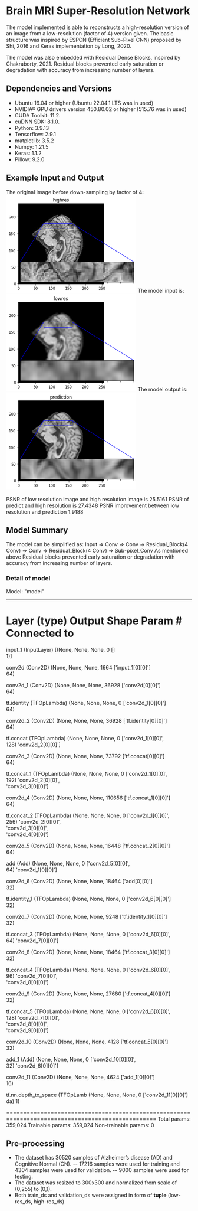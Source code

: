 # Brain MRI Super-Resolution Network
The model implemented is able to reconstructs a high-resolution version of an image from a low-resolution (factor of 4) version given. The basic structure was inspired by ESPCN (Efficient Sub-Pixel CNN) proposed by Shi, 2016 and Keras implementation by Long, 2020.

The model was also embedded with Residual Dense Blocks, inspired by Chakraborty, 2021. Residual blocks prevented early saturation or degradation with accuracy from increasing number of layers.

## Dependencies and Versions
- Ubuntu 16.04 or higher (Ubuntu 22.04.1 LTS was in used)
- NVIDIA® GPU drivers version 450.80.02 or higher (515.76 was in used)
- CUDA Toolkit: 	 11.2.
- cuDNN SDK:	 	 8.1.0.
- Python:		 3.9.13
- Tensorflow:	 	 2.9.1
- matplotlib:	 	 3.5.2
- Numpy:		 1.21.5
- Keras:          	 1.1.2
- Pillow:		 9.2.0

## Example Input and Output
The original image before down-sampling by factor of 4:
![alt text](https://github.com/LingxiaoGao/PatternFlow/blob/topic-recognition/recognition/44708627_%20Efficient_Sub_Pixel_CNN/Demo_Example/Original.png?raw=true)
The model input is:
![alt text](https://github.com/LingxiaoGao/PatternFlow/blob/topic-recognition/recognition/44708627_%20Efficient_Sub_Pixel_CNN/Demo_Example/Low_Res.png?raw=true)
The model output is:
![alt text](https://github.com/LingxiaoGao/PatternFlow/blob/topic-recognition/recognition/44708627_%20Efficient_Sub_Pixel_CNN/Demo_Example/Model_Prediction.png?raw=true)

PSNR of low resolution image and high resolution image is 25.5161
PSNR of predict and high resolution is 27.4348
PSNR improvement between low resolution and prediction 1.9188

## Model Summary
The model can be simplified as:
Input => Conv => Conv => Residual_Block(4 Conv) => Conv => Residual_Block(4 Conv) => Sub-pixel_Conv
As mentioned above Residual blocks prevented early saturation or degradation with accuracy from increasing number of layers.

### Detail of model
Model: "model"
__________________________________________________________________________________________________
 Layer (type)                   Output Shape         Param #     Connected to                     
==================================================================================================
 input_1 (InputLayer)           [(None, None, None,  0           []                               
                                 1)]                                                              
                                                                                                  
 conv2d (Conv2D)                (None, None, None,   1664        ['input_1[0][0]']                
                                64)                                                               
                                                                                                  
 conv2d_1 (Conv2D)              (None, None, None,   36928       ['conv2d[0][0]']                 
                                64)                                                               
                                                                                                  
 tf.identity (TFOpLambda)       (None, None, None,   0           ['conv2d_1[0][0]']               
                                64)                                                               
                                                                                                  
 conv2d_2 (Conv2D)              (None, None, None,   36928       ['tf.identity[0][0]']            
                                64)                                                               
                                                                                                  
 tf.concat (TFOpLambda)         (None, None, None,   0           ['conv2d_1[0][0]',               
                                128)                              'conv2d_2[0][0]']               
                                                                                                  
 conv2d_3 (Conv2D)              (None, None, None,   73792       ['tf.concat[0][0]']              
                                64)                                                               
                                                                                                  
 tf.concat_1 (TFOpLambda)       (None, None, None,   0           ['conv2d_1[0][0]',               
                                192)                              'conv2d_2[0][0]',               
                                                                  'conv2d_3[0][0]']               
                                                                                                  
 conv2d_4 (Conv2D)              (None, None, None,   110656      ['tf.concat_1[0][0]']            
                                64)                                                               
                                                                                                  
 tf.concat_2 (TFOpLambda)       (None, None, None,   0           ['conv2d_1[0][0]',               
                                256)                              'conv2d_2[0][0]',               
                                                                  'conv2d_3[0][0]',               
                                                                  'conv2d_4[0][0]']               
                                                                                                  
 conv2d_5 (Conv2D)              (None, None, None,   16448       ['tf.concat_2[0][0]']            
                                64)                                                               
                                                                                                  
 add (Add)                      (None, None, None,   0           ['conv2d_5[0][0]',               
                                64)                               'conv2d_1[0][0]']               
                                                                                                  
 conv2d_6 (Conv2D)              (None, None, None,   18464       ['add[0][0]']                    
                                32)                                                               
                                                                                                  
 tf.identity_1 (TFOpLambda)     (None, None, None,   0           ['conv2d_6[0][0]']               
                                32)                                                               
                                                                                                  
 conv2d_7 (Conv2D)              (None, None, None,   9248        ['tf.identity_1[0][0]']          
                                32)                                                               
                                                                                                  
 tf.concat_3 (TFOpLambda)       (None, None, None,   0           ['conv2d_6[0][0]',               
                                64)                               'conv2d_7[0][0]']               
                                                                                                  
 conv2d_8 (Conv2D)              (None, None, None,   18464       ['tf.concat_3[0][0]']            
                                32)                                                               
                                                                                                  
 tf.concat_4 (TFOpLambda)       (None, None, None,   0           ['conv2d_6[0][0]',               
                                96)                               'conv2d_7[0][0]',               
                                                                  'conv2d_8[0][0]']               
                                                                                                  
 conv2d_9 (Conv2D)              (None, None, None,   27680       ['tf.concat_4[0][0]']            
                                32)                                                               
                                                                                                  
 tf.concat_5 (TFOpLambda)       (None, None, None,   0           ['conv2d_6[0][0]',               
                                128)                              'conv2d_7[0][0]',               
                                                                  'conv2d_8[0][0]',               
                                                                  'conv2d_9[0][0]']               
                                                                                                  
 conv2d_10 (Conv2D)             (None, None, None,   4128        ['tf.concat_5[0][0]']            
                                32)                                                               
                                                                                                  
 add_1 (Add)                    (None, None, None,   0           ['conv2d_10[0][0]',              
                                32)                               'conv2d_6[0][0]']               
                                                                                                  
 conv2d_11 (Conv2D)             (None, None, None,   4624        ['add_1[0][0]']                  
                                16)                                                               
                                                                                                  
 tf.nn.depth_to_space (TFOpLamb  (None, None, None,   0          ['conv2d_11[0][0]']              
 da)                            1)                                                                
                                                                                                  
==================================================================================================
Total params: 359,024
Trainable params: 359,024
Non-trainable params: 0

## Pre-processing
- The dataset has 30520 samples of Alzheimer’s disease (AD) and Cognitive Normal (CN).
-- 17216 samples were used for training and 4304 samples were used for validation.
-- 9000 samples were used for testing.
- The dataset was resized to 300x300 and normalized from scale of (0,255) to (0,1).
- Both train_ds and validation_ds were assigned in form of **tuple** (low-res_ds, high-res_ds)
